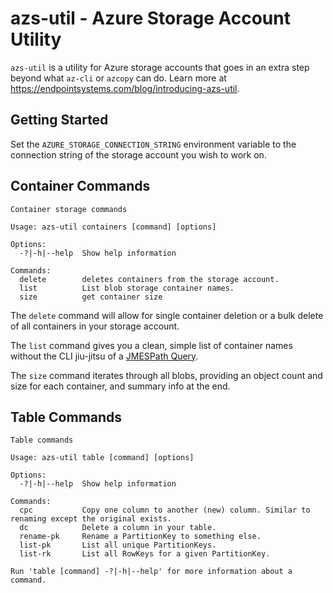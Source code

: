 # azs-util - Azure Storage Account Utility

`azs-util` is a utility for Azure storage accounts that goes in an extra step beyond what `az-cli` or `azcopy` can do. Learn more at https://endpointsystems.com/blog/introducing-azs-util. 

## Getting Started
Set the `AZURE_STORAGE_CONNECTION_STRING` environment variable to the connection string of the storage account you wish to work on.

## Container Commands

```
Container storage commands

Usage: azs-util containers [command] [options]

Options:
  -?|-h|--help  Show help information

Commands:
  delete        deletes containers from the storage account.
  list          List blob storage container names.
  size          get container size
```

The `delete` command will allow for single container deletion or a bulk delete of all containers in your storage account. 

The `list` command gives you a clean, simple list of container names without the CLI jiu-jitsu of a [JMESPath Query](http://jmespath.org/). 

The `size` command iterates through all blobs, providing an object count and size for each container, and summary info at the end. 

## Table Commands
```
Table commands

Usage: azs-util table [command] [options]

Options:
  -?|-h|--help  Show help information

Commands:
  cpc           Copy one column to another (new) column. Similar to renaming except the original exists.
  dc            Delete a column in your table.
  rename-pk     Rename a PartitionKey to something else.
  list-pk       List all unique PartitionKeys.
  list-rk       List all RowKeys for a given PartitionKey.

Run 'table [command] -?|-h|--help' for more information about a command.

```
